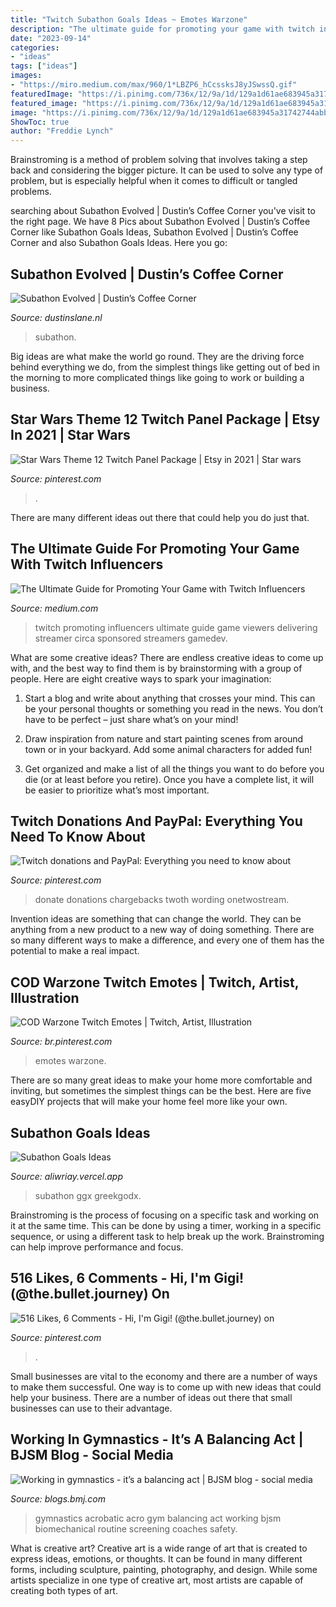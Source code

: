```yaml
---
title: "Twitch Subathon Goals Ideas ~ Emotes Warzone"
description: "The ultimate guide for promoting your game with twitch influencers"
date: "2023-09-14"
categories:
- "ideas"
tags: ["ideas"]
images:
- "https://miro.medium.com/max/960/1*LBZP6_hCcssksJ8yJSwssQ.gif"
featuredImage: "https://i.pinimg.com/736x/12/9a/1d/129a1d61ae683945a31742744abb060a.jpg"
featured_image: "https://i.pinimg.com/736x/12/9a/1d/129a1d61ae683945a31742744abb060a.jpg"
image: "https://i.pinimg.com/736x/12/9a/1d/129a1d61ae683945a31742744abb060a.jpg"
ShowToc: true
author: "Freddie Lynch"
---
```



Brainstroming is a method of problem solving that involves taking a step back and considering the bigger picture. It can be used to solve any type of problem, but is especially helpful when it comes to difficult or tangled problems.

	

		
searching about Subathon Evolved | Dustin’s Coffee Corner you've visit to the right page. We have 8 Pics about Subathon Evolved | Dustin’s Coffee Corner like Subathon Goals Ideas, Subathon Evolved | Dustin’s Coffee Corner and also Subathon Goals Ideas. Here you go:
		
    
## Subathon Evolved | Dustin’s Coffee Corner

<img loading=lazy src="https://i.imgur.com/e3pprMV.png" onerror="this.onerror=null;this.src='https://tse3.mm.bing.net/th?id=OIP.1S83qtB9PIHH1NntZ2HlBwHaIR&amp;pid=15.1';" alt="Subathon Evolved | Dustin’s Coffee Corner">

_Source: dustinslane.nl_

>subathon. 

	

Big ideas are what make the world go round. They are the driving force behind everything we do, from the simplest things like getting out of bed in the morning to more complicated things like going to work or building a business.

    
## Star Wars Theme 12 Twitch Panel Package | Etsy In 2021 | Star Wars

<img loading=lazy src="https://i.pinimg.com/originals/e4/76/84/e47684171f7ce9295f8526f3f5bb19a6.jpg" onerror="this.onerror=null;this.src='https://tse1.mm.bing.net/th?id=OIP.-76uhYIXWde40n9DCE105QHaEe&amp;pid=15.1';" alt="Star Wars Theme 12 Twitch Panel Package | Etsy in 2021 | Star wars">

_Source: pinterest.com_

>. 

	

There are many different ideas out there that could help you do just that.

    
## The Ultimate Guide For Promoting Your Game With Twitch Influencers

<img loading=lazy src="https://miro.medium.com/max/960/1*LBZP6_hCcssksJ8yJSwssQ.gif" onerror="this.onerror=null;this.src='https://tse2.mm.bing.net/th?id=OIP.gGn-mdYB9OY1ZNd8iRpR1AHaFl&amp;pid=15.1';" alt="The Ultimate Guide for Promoting Your Game with Twitch Influencers">

_Source: medium.com_

>twitch promoting influencers ultimate guide game viewers delivering streamer circa sponsored streamers gamedev. 

	

What are some creative ideas?
There are endless creative ideas to come up with, and the best way to find them is by brainstorming with a group of people. Here are eight creative ways to spark your imagination: 
1. Start a blog and write about anything that crosses your mind. This can be your personal thoughts or something you read in the news. You don’t have to be perfect – just share what’s on your mind!

2. Draw inspiration from nature and start painting scenes from around town or in your backyard. Add some animal characters for added fun!

3. Get organized and make a list of all the things you want to do before you die (or at least before you retire). Once you have a complete list, it will be easier to prioritize what’s most important.

    
## Twitch Donations And PayPal: Everything You Need To Know About

<img loading=lazy src="https://i.pinimg.com/originals/7b/3a/7d/7b3a7df0f5425e2cb859fd703c9d7fb7.jpg" onerror="this.onerror=null;this.src='https://tse4.mm.bing.net/th?id=OIP.tCNtm06z4LDkIvZGZID3SAHaDt&amp;pid=15.1';" alt="Twitch donations and PayPal: Everything you need to know about">

_Source: pinterest.com_

>donate donations chargebacks twoth wording onetwostream. 

	

Invention ideas are something that can change the world. They can be anything from a new product to a new way of doing something. There are so many different ways to make a difference, and every one of them has the potential to make a real impact.

    
## COD Warzone Twitch Emotes | Twitch, Artist, Illustration

<img loading=lazy src="https://i.pinimg.com/736x/12/9a/1d/129a1d61ae683945a31742744abb060a.jpg" onerror="this.onerror=null;this.src='https://tse4.mm.bing.net/th?id=OIP.HH6kG8dQgBrz5GQzZQQZAwHaGa&amp;pid=15.1';" alt="COD Warzone Twitch Emotes | Twitch, Artist, Illustration">

_Source: br.pinterest.com_

>emotes warzone. 

	

There are so many great ideas to make your home more comfortable and inviting, but sometimes the simplest things can be the best. Here are five easyDIY projects that will make your home feel more like your own.

    
## Subathon Goals Ideas

<img loading=lazy src="https://i.redd.it/tu7p99dun8k31.png" onerror="this.onerror=null;this.src='https://tse1.mm.bing.net/th?id=OIP.nM8IVP6GF__FtnmYBVulDAHaKe&amp;pid=15.1';" alt="Subathon Goals Ideas">

_Source: aliwriay.vercel.app_

>subathon ggx greekgodx. 

	

Brainstroming is the process of focusing on a specific task and working on it at the same time. This can be done by using a timer, working in a specific sequence, or using a different task to help break up the work. Brainstroming can help improve performance and focus.

    
## 516 Likes, 6 Comments - Hi, I&#039;m Gigi! (@the.bullet.journey) On

<img loading=lazy src="https://i.pinimg.com/736x/ff/0b/0d/ff0b0d44110c7857ecc1e191af2c82db--you-are-journals.jpg" onerror="this.onerror=null;this.src='https://tse4.mm.bing.net/th?id=OIP.wZUKMvp5aLt8asEaEtEZ8AHaJQ&amp;pid=15.1';" alt="516 Likes, 6 Comments - Hi, I&#039;m Gigi! (@the.bullet.journey) on">

_Source: pinterest.com_

>. 

	

Small businesses are vital to the economy and there are a number of ways to make them successful. One way is to come up with new ideas that could help your business. There are a number of ideas out there that small businesses can use to their advantage.

    
## Working In Gymnastics - It’s A Balancing Act | BJSM Blog - Social Media

<img loading=lazy src="https://blogs.bmj.com/bjsm/files/2016/09/acro-gym-3.jpg" onerror="this.onerror=null;this.src='https://tse1.mm.bing.net/th?id=OIP.H03dhQ3iEzB1BkCS9nchtQAAAA&amp;pid=15.1';" alt="Working in gymnastics - it’s a balancing act | BJSM blog - social media">

_Source: blogs.bmj.com_

>gymnastics acrobatic acro gym balancing act working bjsm biomechanical routine screening coaches safety. 

	

What is creative art?
Creative art is a wide range of art that is created to express ideas, emotions, or thoughts. It can be found in many different forms, including sculpture, painting, photography, and design. While some artists specialize in one type of creative art, most artists are capable of creating both types of art.

